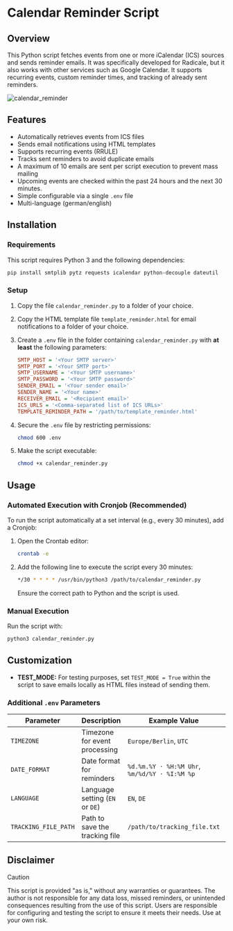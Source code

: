 # Calendar Reminder Script

## Overview
This Python script fetches events from one or more iCalendar (ICS) sources and sends reminder emails. 
It was specifically developed for Radicale, but it also works with other services such as Google Calendar.
It supports recurring events, custom reminder times, and tracking of already sent reminders.

![calendar_reminder](https://github.com/user-attachments/assets/d3d284b1-4328-475a-b211-7a942eea8d12)

## Features
- Automatically retrieves events from ICS files
- Sends email notifications using HTML templates
- Supports recurring events (RRULE)
- Tracks sent reminders to avoid duplicate emails
- A maximum of 10 emails are sent per script execution to prevent mass mailing
- Upcoming events are checked within the past 24 hours and the next 30 minutes.
- Simple configurable via a single `.env` file
- Multi-language (german/english)

## Installation
### Requirements
This script requires Python 3 and the following dependencies:

```bash
pip install smtplib pytz requests icalendar python-decouple dateutil
```

### Setup
1. Copy the file `calendar_reminder.py` to a folder of your choice.
2. Copy the HTML template file `template_reminder.html` for email notifications to a folder of your choice.
3. Create a `.env` file in the folder containing `calendar_reminder.py` with __at least__ the following parameters:
   
   ```ini
   SMTP_HOST = '<Your SMTP server>'
   SMTP_PORT = '<Your SMTP port>'
   SMTP_USERNAME = '<Your SMTP username>'
   SMTP_PASSWORD = '<Your SMTP password>'
   SENDER_EMAIL = '<Your sender email>'
   SENDER_NAME = '<Your name>'
   RECEIVER_EMAIL = '<Recipient email>'
   ICS_URLS = '<Comma-separated list of ICS URLs>'
   TEMPLATE_REMINDER_PATH = '/path/to/template_reminder.html'
   ```
4. Secure the `.env` file by restricting permissions:
   ```bash
   chmod 600 .env
   ```  
5. Make the script executable:
   ```bash
   chmod +x calendar_reminder.py
   ```

## Usage
### Automated Execution with Cronjob (Recommended) 
To run the script automatically at a set interval (e.g., every 30 minutes), add a Cronjob:

1. Open the Crontab editor:
   ```bash
   crontab -e
   ```
2. Add the following line to execute the script every 30 minutes:
   ```bash
   */30 * * * * /usr/bin/python3 /path/to/calendar_reminder.py
   ```
   Ensure the correct path to Python and the script is used.

### Manual Execution
Run the script with:
```bash
python3 calendar_reminder.py
```

## Customization
- **TEST_MODE:** For testing purposes, set `TEST_MODE = True` within the script to save emails locally as HTML files instead of sending them.

### Additional `.env` Parameters
| Parameter               | Description                          | Example Value             | Default Value           |
|-------------------------|--------------------------------------|---------------------------|-------------------------|
| `TIMEZONE`             | Timezone for event processing       | `Europe/Berlin`, `UTC`           | `Europe/Berlin`                   |
| `DATE_FORMAT`          | Date format for reminders           | `%d.%m.%Y ⋅ %H:%M Uhr`, `%m/%d/%Y ⋅ %I:%M %p`    | `%d.%m.%Y ⋅ %H:%M Uhr`     |
| `LANGUAGE`            | Language setting (`EN` or `DE`)     | `EN`, `DE`                       | `EN`                    |
| `TRACKING_FILE_PATH`   | Path to save the tracking file           | `/path/to/tracking_file.txt`       | `tracking_file.txt`     |

## Disclaimer
> [!CAUTION]
> This script is provided "as is," without any warranties or guarantees. The author is not responsible for any data loss, missed reminders, or unintended consequences resulting from the use of this script. Users are responsible for configuring and testing the script to ensure it meets their needs. Use at your own risk.

